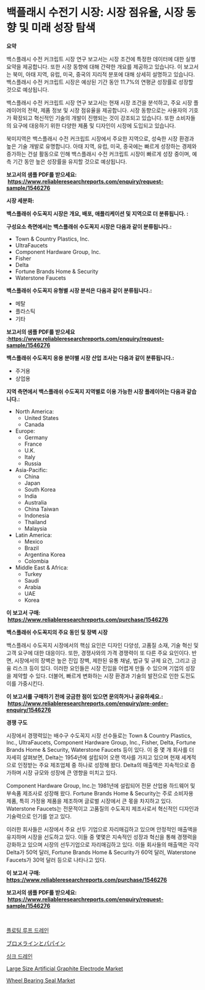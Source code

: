 <p><h1>백플래시 수전기 시장: 시장 점유율, 시장 동향 및 미래 성장 탐색</h1></p><p><strong>요약</strong></p>
<p><p>백스플래시 수전 커크립트 시장 연구 보고서는 시장 조건에 특정한 데이터에 대한 실행 요약을 제공합니다. 또한 시장 동향에 대해 간략한 개요를 제공하고 있습니다. 이 보고서는 북미, 아태 지역, 유럽, 미국, 중국의 지리적 분포에 대해 상세히 설명하고 있습니다. 백스플래시 수전 커크립트 시장은 예상된 기간 동안 11.7%의 연평균 성장률로 성장할 것으로 예상됩니다.</p><p>백스플래시 수전 커크립트 시장 연구 보고서는 현재 시장 조건을 분석하고, 주요 시장 플레이어의 전략, 제품 정보 및 시장 점유율을 제공합니다. 시장 동향으로는 사용자의 기호가 확장되고 혁신적인 기술의 개발이 진행되는 것이 강조되고 있습니다. 또한 소비자들의 요구에 대응하기 위한 다양한 제품 및 디자인이 시장에 도입되고 있습니다.</p><p>북미지역은 백스플래시 수전 커크립트 시장에서 주요한 지역으로, 성숙한 시장 환경과 높은 기술 개발로 유명합니다. 아태 지역, 유럽, 미국, 중국에는 빠르게 성장하는 경제와 증가하는 건설 활동으로 인해 백스플래시 수전 커크립트 시장이 빠르게 성장 중이며, 예측 기간 동안 높은 성장률을 유지할 것으로 예상됩니다.</p></p>
<p><strong>보고서의 샘플 PDF를 받으세요: &nbsp;<a href="https://www.reliableresearchreports.com/enquiry/request-sample/1546276">https://www.reliableresearchreports.com/enquiry/request-sample/1546276</a></strong></p>
<p><strong>시장 세분화:</strong></p>
<p><strong> 백스플래쉬 수도꼭지 시장은 개요, 배포, 애플리케이션 및 지역으로 더 분류됩니다. :</strong></p>
<p><strong>구성요소 측면에서는 백스플래쉬 수도꼭지 시장은 다음과 같이 분류됩니다.:</strong></p>
<p><ul><li>Town & Country Plastics, Inc.</li><li>UltraFaucets</li><li>Component Hardware Group, Inc.</li><li>Fisher</li><li>Delta</li><li>Fortune Brands Home & Security</li><li>Waterstone Faucets</li></ul></p>
<p><strong> 백스플래쉬 수도꼭지 유형별 시장 분석은 다음과 같이 분류됩니다.:</strong></p>
<p><ul><li>메탈</li><li>플라스틱</li><li>기타</li></ul></p>
<p><strong>보고서의 샘플 PDF를 받으세요 :<a href="https://www.reliableresearchreports.com/enquiry/request-sample/1546276">https://www.reliableresearchreports.com/enquiry/request-sample/1546276</a></strong></p>
<p><strong> 백스플래쉬 수도꼭지 응용 분야별 시장 산업 조사는 다음과 같이 분류됩니다.:</strong></p>
<p><ul><li>주거용</li><li>상업용</li></ul></p>
<p><strong>지역 측면에서 백스플래쉬 수도꼭지 지역별로 이용 가능한 시장 플레이어는 다음과 같습니다.:</strong></p>
<p><ul>
    <li>
        North America:
        <ul>
            <li>United States</li>
            <li>Canada</li>
        </ul>
    </li>
    <li>
        Europe:
        <ul>
            <li>Germany</li>
            <li>France</li>
            <li>U.K.</li>
            <li>Italy</li>
            <li>Russia</li>
        </ul>
    </li>
    <li>
        Asia-Pacific:
        <ul>
            <li>China</li>
            <li>Japan</li>
            <li>South Korea</li>
            <li>India</li>
            <li>Australia</li>
            <li>China Taiwan</li>
            <li>Indonesia</li>
            <li>Thailand</li>
            <li>Malaysia</li>
        </ul>
    </li>
    <li>
        Latin America:
        <ul>
            <li>Mexico</li>
            <li>Brazil</li>
            <li>Argentina Korea</li>
            <li>Colombia</li>
        </ul>
    </li>
    <li>
        Middle East & Africa:
        <ul>
            <li>Turkey</li>
            <li>Saudi</li>
            <li>Arabia</li>
            <li>UAE</li>
            <li>Korea</li>
        </ul>
    </li>
    </ul></p>
<p><strong>이 보고서 구매: &nbsp;<a href="https://www.reliableresearchreports.com/purchase/1546276">https://www.reliableresearchreports.com/purchase/1546276</a></strong></p>
<p><strong>백스플래쉬 수도꼭지의 주요 동인 및 장벽 시장</strong></p>
<p><p>백스플래시 수도꼭지 시장에서의 핵심 요인은 디자인 다양성, 고품질 소재, 기술 혁신 및 고객 요구에 대한 대응이다. 또한, 경쟁사와의 가격 경쟁력이 또 다른 주요 요인이다. 반면, 시장에서의 장벽은 높은 진입 장벽, 제한된 유통 채널, 법규 및 규제 요건, 그리고 금융 리스크 등이 있다. 이러한 요인들은 시장 진입을 어렵게 만들 수 있으며 기업의 성장을 제약할 수 있다. 더불어, 빠르게 변화하는 시장 환경과 기술의 발전으로 인한 도전도 이를 가중시킨다.</p></p>
<p><strong>이 보고서를 구매하기 전에 궁금한 점이 있으면 문의하거나 공유하세요.: &nbsp;<a href="https://www.reliableresearchreports.com/enquiry/pre-order-enquiry/1546276">https://www.reliableresearchreports.com/enquiry/pre-order-enquiry/1546276</a></strong></p>
<p><strong>경쟁 구도</strong></p>
<p><p>시장에서 경쟁력있는 배수구 수도꼭지 시장 선수들로는 Town & Country Plastics, Inc., UltraFaucets, Component Hardware Group, Inc., Fisher, Delta, Fortune Brands Home & Security, Waterstone Faucets 등이 있다. 이 중 몇 개 회사를 더 자세히 살펴보면, Delta는 1954년에 설립되어 오랜 역사를 가지고 있으며 현재 세계적으로 인정받는 주요 제조업체 중 하나로 성장해 왔다. Delta의 매출액은 지속적으로 증가하며 시장 규모와 성장에 큰 영향을 미치고 있다.</p><p>Component Hardware Group, Inc.는 1981년에 설립되어 전문 산업용 하드웨어 및 부속품 제조사로 성장해 왔다. Fortune Brands Home & Security는 주로 소비자용 제품, 특히 가정용 제품을 제조하며 글로벌 시장에서 큰 몫을 차지하고 있다. Waterstone Faucets는 전문적이고 고품질의 수도꼭지 제조사로서 혁신적인 디자인과 기술력으로 인기를 얻고 있다.</p><p>이러한 회사들은 시장에서 주요 선두 기업으로 자리매김하고 있으며 안정적인 매출액을 유지하며 시장을 선도하고 있다. 이들 중 몇몇은 지속적인 성장과 혁신을 통해 경쟁력을 강화하고 있으며 시장의 선두기업으로 자리매김하고 있다. 이들 회사들의 매출액은 각각 Delta가 50억 달러, Fortune Brands Home & Security가 60억 달러, Waterstone Faucets가 30억 달러 등으로 나타나고 있다.</p></p>
<p><strong>이 보고서 구매: &nbsp; <a href="https://www.reliableresearchreports.com/purchase/1546276">https://www.reliableresearchreports.com/purchase/1546276</a></strong></p>
<p><strong>보고서의 샘플 PDF를 받으세요: &nbsp;<a href="https://www.reliableresearchreports.com/enquiry/request-sample/1546276">https://www.reliableresearchreports.com/enquiry/request-sample/1546276</a></strong><strong></strong></p>
<p>&nbsp;</p>
<p><p><a href="https://github.com/xvz497517413/Market-Research-Report-List-1/blob/main/151983713347.md">플로팅 루프 드레인</a></p><p><a href="https://github.com/EmoryYundt1935/Market-Research-Report-List-1/blob/main/367941414242.md">ブロメラインとパパイン</a></p><p><a href="https://github.com/vskv4779xr1/Market-Research-Report-List-1/blob/main/905592313348.md">싱크 드레인</a></p><p><a href="https://github.com/juancolorado15/Market-Research-Report-List-2/blob/main/large-size-artificial-graphite-electrode-market.md">Large Size Artificial Graphite Electrode Market</a></p><p><a href="https://issuu.com/reportprime-2/docs/wheel-bearing-seal-market-size-2030.pptx">Wheel Bearing Seal Market</a></p></p>